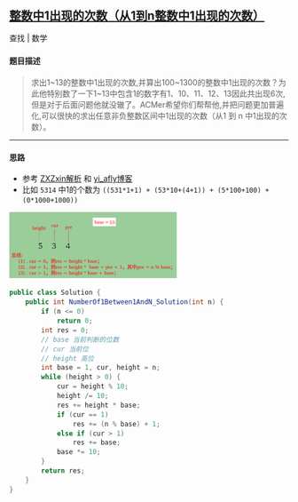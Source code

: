 ## [整数中1出现的次数（从1到n整数中1出现的次数）](https://www.nowcoder.com/practice/bd7f978302044eee894445e244c7eee6)

<code style="color: var(--vscode-textPreformat-foreground); font-family: Menlo, Monaco, Consolas, &quot;Droid Sans Mono&quot;, &quot;Courier New&quot;, monospace, &quot;Droid Sans Fallback&quot;; font-size: 14px; line-height: 19px;">查找</code><span>&nbsp;</span>|<span>&nbsp;</span><code style="color: var(--vscode-textPreformat-foreground); font-family: Menlo, Monaco, Consolas, &quot;Droid Sans Mono&quot;, &quot;Courier New&quot;, monospace, &quot;Droid Sans Fallback&quot;; font-size: 14px; line-height: 19px;">数学</code>

#### 题目描述
> 求出1~13的整数中1出现的次数,并算出100~1300的整数中1出现的次数？为此他特别数了一下1~13中包含1的数字有1、10、11、12、13因此共出现6次,但是对于后面问题他就没辙了。ACMer希望你们帮帮他,并把问题更加普遍化,可以很快的求出任意非负整数区间中1出现的次数（从1 到 n 中1出现的次数）。

---
#### 思路
* 参考 [ZXZxin解析](https://github.com/ZXZxin/ZXBlog/blob/master/%E5%88%B7%E9%A2%98/Other/%E5%89%91%E6%8C%87Offer/%E5%89%91%E6%8C%87Offer%20-%2031%20-%20%E6%95%B4%E6%95%B0%E4%B8%AD1%E5%87%BA%E7%8E%B0%E7%9A%84%E6%AC%A1%E6%95%B0%EF%BC%88%E4%BB%8E1%E5%88%B0n%E6%95%B4%E6%95%B0%E4%B8%AD1%E5%87%BA%E7%8E%B0%E7%9A%84%E6%AC%A1%E6%95%B0%EF%BC%89.md) 和 [yi_afly博客](https://blog.csdn.net/yi_afly/article/details/52012593)
* 比如 `5314` 中1的个数为 `((531*1+1) + (53*10+(4+1)) + (5*100+100) + (0*1000+1000))`

<img width="60%" src="./images/31_s.png">

```java 
public class Solution {
    public int NumberOf1Between1AndN_Solution(int n) {
        if (n <= 0)
            return 0;
        int res = 0;
        // base 当前判断的位数 
        // cur 当前位 
        // height 高位
        int base = 1, cur, height = n;
        while (height > 0) {
            cur = height % 10;
            height /= 10;
            res += height * base;
            if (cur == 1)
                res += (n % base) + 1;
            else if (cur > 1)
                res += base;
            base *= 10;
        }
        return res;
    }
}
```